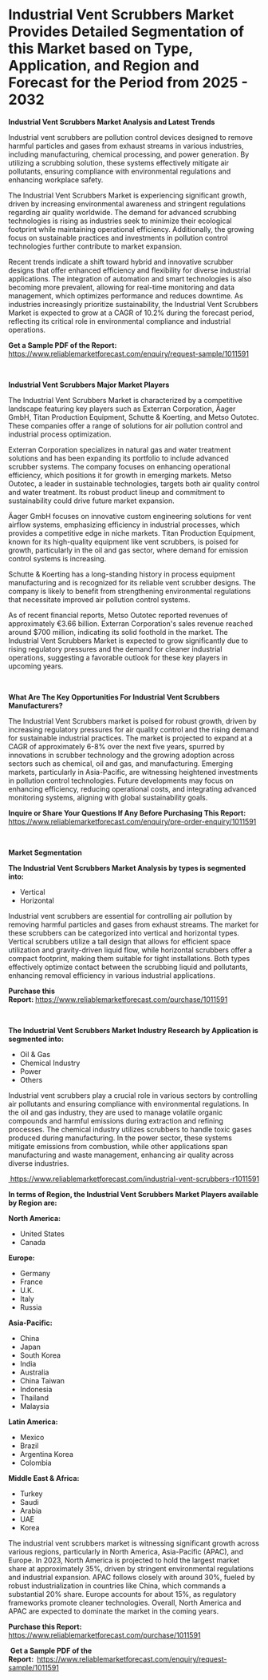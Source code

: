 <p><h1>Industrial Vent Scrubbers Market Provides Detailed Segmentation of this Market based on Type, Application, and Region and Forecast for the Period from 2025 - 2032</h1></p><p><strong>Industrial Vent Scrubbers Market Analysis and Latest Trends</strong></p>
<p><p>Industrial vent scrubbers are pollution control devices designed to remove harmful particles and gases from exhaust streams in various industries, including manufacturing, chemical processing, and power generation. By utilizing a scrubbing solution, these systems effectively mitigate air pollutants, ensuring compliance with environmental regulations and enhancing workplace safety.</p><p>The Industrial Vent Scrubbers Market is experiencing significant growth, driven by increasing environmental awareness and stringent regulations regarding air quality worldwide. The demand for advanced scrubbing technologies is rising as industries seek to minimize their ecological footprint while maintaining operational efficiency. Additionally, the growing focus on sustainable practices and investments in pollution control technologies further contribute to market expansion.</p><p>Recent trends indicate a shift toward hybrid and innovative scrubber designs that offer enhanced efficiency and flexibility for diverse industrial applications. The integration of automation and smart technologies is also becoming more prevalent, allowing for real-time monitoring and data management, which optimizes performance and reduces downtime. As industries increasingly prioritize sustainability, the Industrial Vent Scrubbers Market is expected to grow at a CAGR of 10.2% during the forecast period, reflecting its critical role in environmental compliance and industrial operations.</p></p>
<p><strong>Get a Sample PDF of the Report:&nbsp;</strong> <a href="https://www.reliablemarketforecast.com/enquiry/request-sample/1011591?utm_campaign=1906&utm_medium=2&utm_source=Github&utm_content=ia&utm_term=12042025&utm_id=industrial-vent-scrubbers">https://www.reliablemarketforecast.com/enquiry/request-sample/1011591</a></p>
<p>&nbsp;</p>
<p><strong>Industrial Vent Scrubbers Major Market Players</strong></p>
<p><p>The Industrial Vent Scrubbers Market is characterized by a competitive landscape featuring key players such as Exterran Corporation, Äager GmbH, Titan Production Equipment, Schutte & Koerting, and Metso Outotec. These companies offer a range of solutions for air pollution control and industrial process optimization.</p><p>Exterran Corporation specializes in natural gas and water treatment solutions and has been expanding its portfolio to include advanced scrubber systems. The company focuses on enhancing operational efficiency, which positions it for growth in emerging markets. Metso Outotec, a leader in sustainable technologies, targets both air quality control and water treatment. Its robust product lineup and commitment to sustainability could drive future market expansion.</p><p>Äager GmbH focuses on innovative custom engineering solutions for vent airflow systems, emphasizing efficiency in industrial processes, which provides a competitive edge in niche markets. Titan Production Equipment, known for its high-quality equipment like vent scrubbers, is poised for growth, particularly in the oil and gas sector, where demand for emission control systems is increasing.</p><p>Schutte & Koerting has a long-standing history in process equipment manufacturing and is recognized for its reliable vent scrubber designs. The company is likely to benefit from strengthening environmental regulations that necessitate improved air pollution control systems.</p><p>As of recent financial reports, Metso Outotec reported revenues of approximately €3.66 billion. Exterran Corporation's sales revenue reached around $700 million, indicating its solid foothold in the market. The Industrial Vent Scrubbers Market is expected to grow significantly due to rising regulatory pressures and the demand for cleaner industrial operations, suggesting a favorable outlook for these key players in upcoming years.</p></p>
<p>&nbsp;</p>
<p><strong>What Are The Key Opportunities For Industrial Vent Scrubbers Manufacturers?</strong></p>
<p><p>The Industrial Vent Scrubbers market is poised for robust growth, driven by increasing regulatory pressures for air quality control and the rising demand for sustainable industrial practices. The market is projected to expand at a CAGR of approximately 6-8% over the next five years, spurred by innovations in scrubber technology and the growing adoption across sectors such as chemical, oil and gas, and manufacturing. Emerging markets, particularly in Asia-Pacific, are witnessing heightened investments in pollution control technologies. Future developments may focus on enhancing efficiency, reducing operational costs, and integrating advanced monitoring systems, aligning with global sustainability goals.</p></p>
<p><strong>Inquire or Share Your Questions If Any Before Purchasing This Report:</strong> <a href="https://www.reliablemarketforecast.com/enquiry/pre-order-enquiry/1011591?utm_campaign=1906&utm_medium=2&utm_source=Github&utm_content=ia&utm_term=12042025&utm_id=industrial-vent-scrubbers">https://www.reliablemarketforecast.com/enquiry/pre-order-enquiry/1011591</a></p>
<p>&nbsp;</p>
<p><strong>Market Segmentation</strong></p>
<p><strong>The Industrial Vent Scrubbers Market Analysis by types is segmented into:</strong></p>
<p><ul><li>Vertical</li><li>Horizontal</li></ul></p>
<p><p>Industrial vent scrubbers are essential for controlling air pollution by removing harmful particles and gases from exhaust streams. The market for these scrubbers can be categorized into vertical and horizontal types. Vertical scrubbers utilize a tall design that allows for efficient space utilization and gravity-driven liquid flow, while horizontal scrubbers offer a compact footprint, making them suitable for tight installations. Both types effectively optimize contact between the scrubbing liquid and pollutants, enhancing removal efficiency in various industrial applications.</p></p>
<p><strong>Purchase this Report:&nbsp;</strong><a href="https://www.reliablemarketforecast.com/purchase/1011591?utm_campaign=1906&utm_medium=2&utm_source=Github&utm_content=ia&utm_term=12042025&utm_id=industrial-vent-scrubbers">https://www.reliablemarketforecast.com/purchase/1011591</a></p>
<p>&nbsp;</p>
<p><strong>The Industrial Vent Scrubbers Market Industry Research by Application is segmented into:</strong></p>
<p><ul><li>Oil & Gas</li><li>Chemical Industry</li><li>Power</li><li>Others</li></ul></p>
<p><p>Industrial vent scrubbers play a crucial role in various sectors by controlling air pollutants and ensuring compliance with environmental regulations. In the oil and gas industry, they are used to manage volatile organic compounds and harmful emissions during extraction and refining processes. The chemical industry utilizes scrubbers to handle toxic gases produced during manufacturing. In the power sector, these systems mitigate emissions from combustion, while other applications span manufacturing and waste management, enhancing air quality across diverse industries.</p></p>
<p><a href="https://www.reliablemarketforecast.com/industrial-vent-scrubbers-r1011591?utm_campaign=1906&utm_medium=2&utm_source=Github&utm_content=ia&utm_term=12042025&utm_id=industrial-vent-scrubbers">&nbsp;https://www.reliablemarketforecast.com/industrial-vent-scrubbers-r1011591</a></p>
<p><strong>In terms of Region, the Industrial Vent Scrubbers Market Players available by Region are:</strong></p>
<p>
    <p> <strong> North America: </strong>
        <ul>
            <li>United States</li>
            <li>Canada</li>
        </ul>
        </p> 
    <p> <strong> Europe: </strong>
        <ul>
            <li>Germany</li>
            <li>France</li>
            <li>U.K.</li>
            <li>Italy</li>
            <li>Russia</li>
        </ul>
        </p> 
    <p> <strong> Asia-Pacific: </strong>
        <ul>
            <li>China</li>
            <li>Japan</li>
            <li>South Korea</li>
            <li>India</li>
            <li>Australia</li>
            <li>China Taiwan</li>
            <li>Indonesia</li>
            <li>Thailand</li>
            <li>Malaysia</li>
        </ul>
        </p> 
    <p> <strong> Latin America: </strong>
        <ul>
            <li>Mexico</li>
            <li>Brazil</li>
            <li>Argentina Korea</li>
            <li>Colombia</li>
        </ul>
        </p> 
    <p> <strong> Middle East & Africa: </strong>
        <ul>
            <li>Turkey</li>
            <li>Saudi</li>
            <li>Arabia</li>
            <li>UAE</li>
            <li>Korea</li>
        </ul>
    </p>
    </p>
<p><p>The industrial vent scrubbers market is witnessing significant growth across various regions, particularly in North America, Asia-Pacific (APAC), and Europe. In 2023, North America is projected to hold the largest market share at approximately 35%, driven by stringent environmental regulations and industrial expansion. APAC follows closely with around 30%, fueled by robust industrialization in countries like China, which commands a substantial 20% share. Europe accounts for about 15%, as regulatory frameworks promote cleaner technologies. Overall, North America and APAC are expected to dominate the market in the coming years.</p></p>
<p><strong>Purchase this Report: </strong><a href="https://www.reliablemarketforecast.com/purchase/1011591?utm_campaign=1906&utm_medium=2&utm_source=Github&utm_content=ia&utm_term=12042025&utm_id=industrial-vent-scrubbers">https://www.reliablemarketforecast.com/purchase/1011591</a></p>
<p>&nbsp;<strong>Get a Sample PDF of the Report:&nbsp;&nbsp;</strong><a href="https://www.reliablemarketforecast.com/enquiry/request-sample/1011591?utm_campaign=1906&utm_medium=2&utm_source=Github&utm_content=ia&utm_term=12042025&utm_id=industrial-vent-scrubbers">https://www.reliablemarketforecast.com/enquiry/request-sample/1011591</a></p>
<p><strong></strong></p>
<p><p></p><p></p><p></p></p>